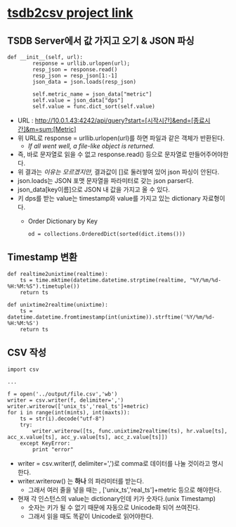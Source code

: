 # [tsdb2csv project link](https://github.com/Jungmo/tsdb2csv)

## TSDB Server에서 값 가지고 오기 & JSON 파싱

~~~~{.python}
def __init__(self, url):
        response = urllib.urlopen(url);
        resp_json = response.read()
        resp_json = resp_json[1:-1]
        json_data = json.loads(resp_json)

        self.metric_name = json_data["metric"]
        self.value = json_data["dps"]
        self.value = func.dict_sort(self.value)
~~~~

* URL : http://10.0.1.43:4242/api/query?start=[시작시간]&end=[종료시간]&m=sum:[Metric]
* 위 URL로 response = urllib.urlopen(url)를 하면 파일과 같은 객체가 반환된다.
  * *If all went well, a file-like object is returned.*
* 즉, 바로 문자열로 읽을 수 없고 response.read() 등으로 문자열로 만들어주어야한다.
* 위 결과는 *이유는 모르겠지만,* 결과값이 []로 둘러쌓여 있어 json 파싱이 안된다.
* json.loads는 JSON 포맷 문자열을 파라미터로 갖는 json parser다.
* json_data[key이름]으로 JSON 내 값을 가지고 올 수 있다. 
* 키 dps를 받는 value는 timestamp와 value를 가지고 있는 dictionary 자료형이다.
  * Order Dictionary by Key
  
    ~~~~{.python}
    od = collections.OrderedDict(sorted(dict.items()))
    ~~~~
    
## Timestamp 변환

~~~~{.python}
def realtime2unixtime(realtime):
    ts = time.mktime(datetime.datetime.strptime(realtime, "%Y/%m/%d-%H:%M:%S").timetuple())
    return ts

def unixtime2realtime(unixtime):
    ts =  datetime.datetime.fromtimestamp(int(unixtime)).strftime('%Y/%m/%d-%H:%M:%S')
    return ts
~~~~

## CSV 작성
~~~~{.python}
import csv

...

f = open('../output/file.csv','wb')
writer = csv.writer(f, delimiter=',')
writer.writerow(['unix_ts','real_ts']+metric)
for i in range(int(mints), int(maxts)):
    ts = str(i).decode("utf-8")
    try:
        writer.writerow([ts, func.unixtime2realtime(ts), hr.value[ts], acc_x.value[ts], acc_y.value[ts], acc_z.value[ts]])
    except KeyError:
        print "error"
~~~~
* writer = csv.writer(f, delimiter=',')로 comma로 데이터를 나눌 것이라고 명시한다.
* writer.writerow() 는 **하나** 의 파라미터를 받는다.
  * 그래서 여러 줄을 넣을 때는 , ['unix_ts','real_ts']+metric 등으로 해야한다.
* 현재 각 인스턴스의 value는 dictionary인데 키가 숫자다.(unix Timestamp) 
  * 숫자는 키가 될 수 없기 때문에 자동으로 Unicode화 되어 쓰여진다.
  * 그래서 읽을 때도 똑같이 Unicode로 읽어야한다.
 

